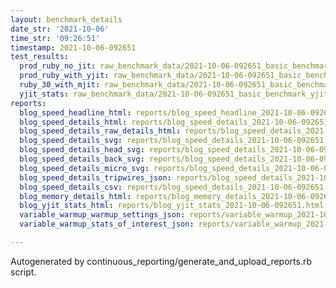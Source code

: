 ```yaml
---
layout: benchmark_details
date_str: '2021-10-06'
time_str: '09:26:51'
timestamp: 2021-10-06-092651
test_results:
  prod_ruby_no_jit: raw_benchmark_data/2021-10-06-092651_basic_benchmark_prod_ruby_no_jit.json
  prod_ruby_with_yjit: raw_benchmark_data/2021-10-06-092651_basic_benchmark_prod_ruby_with_yjit.json
  ruby_30_with_mjit: raw_benchmark_data/2021-10-06-092651_basic_benchmark_ruby_30_with_mjit.json
  yjit_stats: raw_benchmark_data/2021-10-06-092651_basic_benchmark_yjit_stats.json
reports:
  blog_speed_headline_html: reports/blog_speed_headline_2021-10-06-092651.html
  blog_speed_details_html: reports/blog_speed_details_2021-10-06-092651.html
  blog_speed_details_raw_details_html: reports/blog_speed_details_2021-10-06-092651.raw_details.html
  blog_speed_details_svg: reports/blog_speed_details_2021-10-06-092651.svg
  blog_speed_details_head_svg: reports/blog_speed_details_2021-10-06-092651.head.svg
  blog_speed_details_back_svg: reports/blog_speed_details_2021-10-06-092651.back.svg
  blog_speed_details_micro_svg: reports/blog_speed_details_2021-10-06-092651.micro.svg
  blog_speed_details_tripwires_json: reports/blog_speed_details_2021-10-06-092651.tripwires.json
  blog_speed_details_csv: reports/blog_speed_details_2021-10-06-092651.csv
  blog_memory_details_html: reports/blog_memory_details_2021-10-06-092651.html
  blog_yjit_stats_html: reports/blog_yjit_stats_2021-10-06-092651.html
  variable_warmup_warmup_settings_json: reports/variable_warmup_2021-10-06-092651.warmup_settings.json
  variable_warmup_stats_of_interest_json: reports/variable_warmup_2021-10-06-092651.stats_of_interest.json

---
```

Autogenerated by continuous_reporting/generate_and_upload_reports.rb script.
